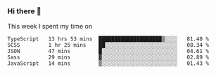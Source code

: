 ### Hi there 👋

<!--
**qiruohan/qiruohan** is a ✨ _special_ ✨ repository because its `README.md` (this file) appears on your GitHub profile.

Here are some ideas to get you started:

- 🔭 I’m currently working on ...
- 🌱 I’m currently learning ...
- 👯 I’m looking to collaborate on ...
- 🤔 I’m looking for help with ...
- 💬 Ask me about ...
- 📫 How to reach me: ...
- 😄 Pronouns: ...
- ⚡ Fun fact: ...
-->

This week I spent my time on 
<!--START_SECTION:waka-->
```text
TypeScript   13 hrs 53 mins  ████████████████████▒░░░░   81.40 % 
SCSS         1 hr 25 mins    ██░░░░░░░░░░░░░░░░░░░░░░░   08.34 % 
JSON         47 mins         █░░░░░░░░░░░░░░░░░░░░░░░░   04.61 % 
Sass         29 mins         ▓░░░░░░░░░░░░░░░░░░░░░░░░   02.89 % 
JavaScript   14 mins         ▒░░░░░░░░░░░░░░░░░░░░░░░░   01.43 % 
```
<!--END_SECTION:waka-->
